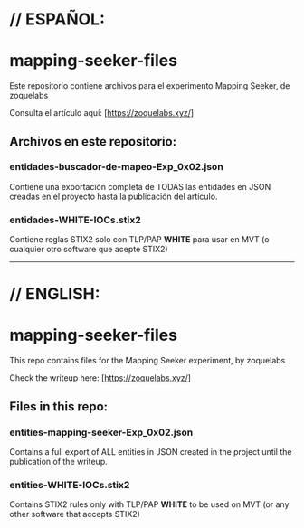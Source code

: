 # // ESPAÑOL:
# mapping-seeker-files
Este repositorio contiene archivos para el experimento Mapping Seeker, de zoquelabs

Consulta el artículo aquí:
[https://zoquelabs.xyz/]

## Archivos en este repositorio:

### entidades-buscador-de-mapeo-Exp\_0x02.json
Contiene una exportación completa de TODAS las entidades en JSON creadas en el proyecto hasta la publicación del artículo.  

### entidades-WHITE-IOCs.stix2
Contiene reglas STIX2 solo con TLP/PAP **WHITE** para usar en MVT (o cualquier otro software que acepte STIX2)

---

# // ENGLISH:
# mapping-seeker-files
This repo contains files for the Mapping Seeker experiment, by zoquelabs

Check the writeup here:
[https://zoquelabs.xyz/]

## Files in this repo:

### entities-mapping-seeker-Exp\_0x02.json
Contains a full export of ALL entities in JSON created in the project until the publication of the writeup.  

### entities-WHITE-IOCs.stix2
Contains STIX2 rules only with TLP/PAP **WHITE** to be used on MVT (or any other software that accepts STIX2)


